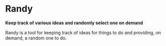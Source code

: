 # Randy
**Keep track of various ideas and randomly select one on demand**

Randy is a tool for keeping track of ideas for things to do and providing, on demand,
a random one to do.